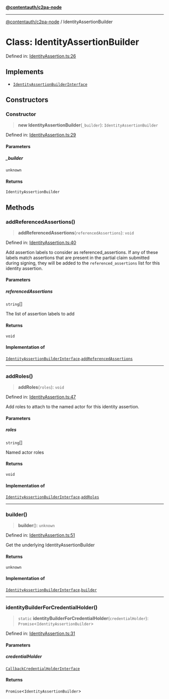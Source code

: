 [**@contentauth/c2pa-node**](../README.md)

***

[@contentauth/c2pa-node](../README.md) / IdentityAssertionBuilder

# Class: IdentityAssertionBuilder

Defined in: [IdentityAssertion.ts:26](https://github.com/contentauth/c2pa-node-v2/blob/5fc86ffc8659a51143dea77869309236a097edcc/js-src/IdentityAssertion.ts#L26)

## Implements

- [`IdentityAssertionBuilderInterface`](../interfaces/IdentityAssertionBuilderInterface.md)

## Constructors

### Constructor

> **new IdentityAssertionBuilder**(`_builder`): `IdentityAssertionBuilder`

Defined in: [IdentityAssertion.ts:29](https://github.com/contentauth/c2pa-node-v2/blob/5fc86ffc8659a51143dea77869309236a097edcc/js-src/IdentityAssertion.ts#L29)

#### Parameters

##### \_builder

`unknown`

#### Returns

`IdentityAssertionBuilder`

## Methods

### addReferencedAssertions()

> **addReferencedAssertions**(`referencedAssertions`): `void`

Defined in: [IdentityAssertion.ts:40](https://github.com/contentauth/c2pa-node-v2/blob/5fc86ffc8659a51143dea77869309236a097edcc/js-src/IdentityAssertion.ts#L40)

Add assertion labels to consider as referenced_assertions.
If any of these labels match assertions that are present in the partial
claim submitted during signing, they will be added to the
`referenced_assertions` list for this identity assertion.

#### Parameters

##### referencedAssertions

`string`[]

The list of assertion labels to add

#### Returns

`void`

#### Implementation of

[`IdentityAssertionBuilderInterface`](../interfaces/IdentityAssertionBuilderInterface.md).[`addReferencedAssertions`](../interfaces/IdentityAssertionBuilderInterface.md#addreferencedassertions)

***

### addRoles()

> **addRoles**(`roles`): `void`

Defined in: [IdentityAssertion.ts:47](https://github.com/contentauth/c2pa-node-v2/blob/5fc86ffc8659a51143dea77869309236a097edcc/js-src/IdentityAssertion.ts#L47)

Add roles to attach to the named actor for this identity assertion.

#### Parameters

##### roles

`string`[]

Named actor roles

#### Returns

`void`

#### Implementation of

[`IdentityAssertionBuilderInterface`](../interfaces/IdentityAssertionBuilderInterface.md).[`addRoles`](../interfaces/IdentityAssertionBuilderInterface.md#addroles)

***

### builder()

> **builder**(): `unknown`

Defined in: [IdentityAssertion.ts:51](https://github.com/contentauth/c2pa-node-v2/blob/5fc86ffc8659a51143dea77869309236a097edcc/js-src/IdentityAssertion.ts#L51)

Get the underlying IdentityAssertionBuilder

#### Returns

`unknown`

#### Implementation of

[`IdentityAssertionBuilderInterface`](../interfaces/IdentityAssertionBuilderInterface.md).[`builder`](../interfaces/IdentityAssertionBuilderInterface.md#builder)

***

### identityBuilderForCredentialHolder()

> `static` **identityBuilderForCredentialHolder**(`credentialHolder`): `Promise`\<`IdentityAssertionBuilder`\>

Defined in: [IdentityAssertion.ts:31](https://github.com/contentauth/c2pa-node-v2/blob/5fc86ffc8659a51143dea77869309236a097edcc/js-src/IdentityAssertion.ts#L31)

#### Parameters

##### credentialHolder

[`CallbackCredentialHolderInterface`](../interfaces/CallbackCredentialHolderInterface.md)

#### Returns

`Promise`\<`IdentityAssertionBuilder`\>

